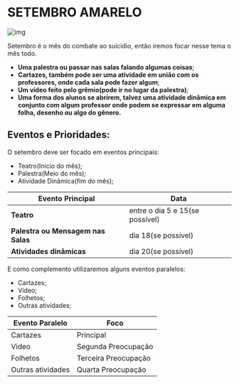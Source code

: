 # SETEMBRO AMARELO

![img](https://th.bing.com/th/id/R.6a95f84eeb7161f9205a421790851cc3?rik=wa0BZCFWOZI0Ow&riu=http%3a%2f%2fgujsp.com.br%2fwp-content%2fuploads%2f2019%2f09%2fSetembro-amarelo-1.jpg&ehk=uO%2fMoPrgiGt4y1xlwWMeKBGDTXNJm%2bLjaM5FSxmxmNs%3d&risl=&pid=ImgRaw&r=0 "casa")

Setembro é o mês do combate ao suicídio, então iremos focar nesse tema o mês todo.
- **Uma palestra ou passar nas salas falando algumas coisas**;
- **Cartazes, também pode ser uma atividade em união com os professores, onde cada sala pode fazer algum**;
- **Um vídeo feito pelo grêmio(pode ir no lugar da palestra)**;
- **Uma forma dos alunos se abrirem, talvez uma atividade dinâmica em conjunto com algum professor onde podem se expressar em alguma folha, desenho ou algo do gênero.**

## Eventos e Prioridades:
O setembro deve ser focado em eventos principais:
- Teatro(Inicio do mês); 
- Palestra(Meio do mês);
- Atividade Dinâmica(fim do mês);


| Evento Principal | Data |
|------------------|------|
| **Teatro**   | entre o dia 5 e 15(se possível) |
| **Palestra ou Mensagem nas Salas** | dia 18(se possível) |
| **Atividades dinâmicas** | dia 20(se possível) |

E como complemento utilizaremos alguns eventos paralelos:
- Cartazes; 
- Vídeo; 
- Folhetos; 
- Outras atividades; 

| Evento Paralelo | Foco |
|-----------------|------|
|Cartazes | Principal |
|Video    | Segunda Preocupação |
|Folhetos | Terceira Preocupação |
|Outras atividades | Quarta Preocupação |
